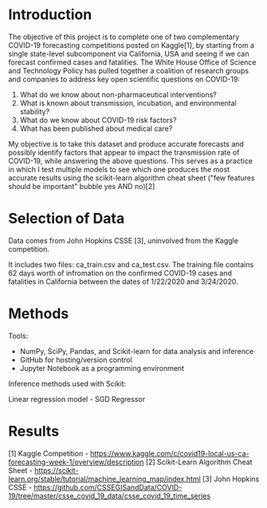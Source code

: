 # Introduction

The objective of this project is to complete one of two complementary COVID-19 forecasting competitions posted on Kaggle[1], by starting from a single state-level subcomponent via California, USA and seeing if we can forecast confirmed cases and fatalities. The White House Office of Science and Technology Policy has pulled together a coalition of research groups and companies to address key open scientific questions on COVID-19:

1. What do we know about non-pharmaceutical interventions? 
2. What is known about transmission, incubation, and environmental stability? 
3. What do we know about COVID-19 risk factors? 
4. What has been published about medical care?

My objective is to take this dataset and produce accurate forecasts and possibly identify factors that appear to impact the transmission rate of COVID-19, while answering the above questions. This serves as a practice in which I test multiple models to see which one produces the most accurate results using the scikit-learn algorithm cheat sheet ("few features should be important" bubble yes AND no)[2]

# Selection of Data

Data comes from John Hopkins CSSE [3], uninvolved from the Kaggle competition.

It includes two files: ca_train.csv and ca_test.csv. The training file contains 62 days worth of infromation on the confirmed COVID-19 cases and fatalities in California between the dates of 1/22/2020 and 3/24/2020. 

# Methods

Tools:

- NumPy, SciPy, Pandas, and Scikit-learn for data analysis and inference
- GitHub for hosting/version control
- Jupyter Notebook as a programming environment

Inference methods used with Scikit:

Linear regression model - SGD Regressor

# Results



[1] Kaggle Competition - https://www.kaggle.com/c/covid19-local-us-ca-forecasting-week-1/overview/description
[2] Scikit-Learn Algorithm Cheat Sheet - https://scikit-learn.org/stable/tutorial/machine_learning_map/index.html
[3] John Hopkins CSSE - https://github.com/CSSEGISandData/COVID-19/tree/master/csse_covid_19_data/csse_covid_19_time_series
